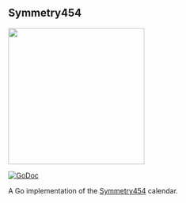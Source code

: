 Symmetry454
-----------
[<img src="https://xn--gckvb8fzb.com/images/chatroom.png" width="275">](https://xn--gckvb8fzb.com/contact/)

[![GoDoc](https://godoc.org/github.com/mrusme/symmetry454?status.svg)](https://godoc.org/github.com/mrusme/symmetry454)

A Go implementation of the
[Symmetry454](http://individual.utoronto.ca/kalendis/symmetry.htm) calendar.
